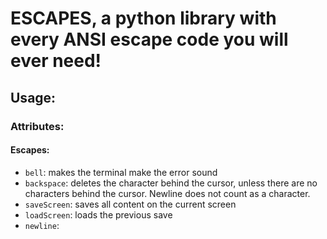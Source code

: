 # ESCAPES, a python library with every ANSI escape code you will ever need!
## Usage:
### Attributes:
#### Escapes:
  - `bell`: makes the terminal make the error sound 
  - `backspace`: deletes the character behind the cursor, unless there are no characters behind the cursor. Newline does not count as a character.  
  - `saveScreen`: saves all content on the current screen 
  - `loadScreen`: loads the previous save
  - `newline`: 
